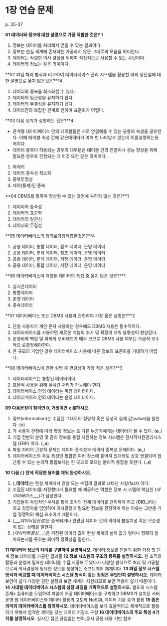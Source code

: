 # 1장 연습 문제

p. 35-37

**01 데이터와 정보에 대한 설명으로 가장 적합한 것은?** 1

1. 정보는 데이터를 처리해서 얻을 수 있는 결과이다.
2. 정보는 현실 세계에 존재하는 가공하지 않은 그대로의 모습을 의미한다.
3. 데이터는 적절한 의사 결정을 위하여 직접적으로 사용할 수 있는 수단이다.
4. 데이터와 정보는 같은 의미이다.

**02 파일 처리 방식과 비교하여 데이터베이스 관리 시스템을 활용할 때의 장단점에 대한 설명으로 옳지 않은것은?**4

1. 데이터의 중복을 최소화할 수 있다.
2. 데이터의 일관성을 유지하기 쉽다.
3. 데이터의 무결성을 유지하기 쉽다.
4. 데이터간의 복잡한 관계로 인하여 표준화가 어렵다.

**03 다음 보기가 설명하는 것은?**4

- 관계형 데이터베이스 안의 테이블들은 서로 연결해줄 수 있는 공통의 속성을 공유한다. 이때 테이블 속성 간에 같은데이터가 여러 번 나타날수 있는데 이를설명하는용어이다.
- 데이터 중복이 허용되는 경우의 대부분은 테이블 간의 연결이나 성능 향상을 위해 필요한 경우로 한정되는 데 이것 또한 같은 의미이다.

1. 외래키
2. 데이터 종속성 최소화
3. 중복투명성
4. 제어(통제)된 중복

**04 DBMS를 통하여 향상될 수 있는 장점에 속하지 않는 것은?**1

1. 데이터의 종속성
2. 데이터의 표준화
3. 데이터의 일관성
4. 데이터의 무결성

**05 데이터베이스의 정의로가장적합한것은?**4

1. 공용 데이터, 통합 데이터, 참조 데이터, 운영 데이터
2. 공용 데이터, 분석 데이터, 참조 데이터, 운영 데이터
3. 공용 데이터, 분석 데이터, 저장 데이터, 운영 데이터
4. 공용 데이터, 통합 데이터, 저장 데이터, 운영 데이터

**06 데이터베이스에 저장된 데이터의 특성 중 옳지 않은 것은?**1

1. 실시간데이터
2. 통합데이터
3. 운영 데이터
4. 종속데이터

**07 데이터베이스 또는 DBMS 사용과 관련하여 가장 옳은 설명은?**2

1. 단일 사용자가 개인 혼자 사용하는 경우에도 DBMS 사용은 필수적이다.
2. 데이터베이스를 사용하면 새로운 기능의 추가 및 확장이 쉬워 융통성이 향상된다.
3. 운영비와 백업 및 회복의 오버헤드가 매우 크므로 DBMS 사용 여부는 가급적 보수적으 로결정해야한다.
4. 큰 규모의 기업인 경우 데이터베이스 사용에 따른 정보의 표준화를 기대하기 어렵다.

**08 데이터베이스에 관한 설명 중 관련성이 가장 적은 것은?**3

1. 데이터베이스는 통합된 데이터이다.
2. 효율적 사용을 위해 실시간 처리가 가능해야 한다.
3. 데이터베이스 안의 데이터는 독점 데이터이다.
4. 데이터베이스 안의 데이터는 운영 데이터이다.

**09 다음문장이 참이면 0, 거짓이면 x 를하시오.**

1. 정보(information)는 수집된 그대로의 정량적 혹은 정성적 실제 값(value)을 말한다. (_o_)
2. 각 사용자 관점에 따라 특정 정보는 또 다른 누군가에게는 데이터가 될 수 있다. (__o___)
3. 기업 전반의 운영 및 관리 정보를 통합 지원하는 정보 시스템은 전사적자원관리시스템 (ERP) 이다. (___o__)
4. 파일 처리의 근본적 문제는 데이터 종속성과 데이터 중복성 문제이다. (__o___)
5. 데이터베이스의 주요 특성인 통합은 여러 장소에 흩어져 있더라도 상호 연결되어 접근할 수 있는 논리적 통합보다는 한 곳으로 모으는 물리적 통합을 듯한다. (___x__)

**10 다음 ( ) 안에 적당한 용어를 채워 완성하시오.**

1. (___데이터__)는 현실 세계에서 관찰 도는 수집의 결과로 냐타난 사실(fact) 이다.
2. 수집된 데이터를 저장했다가 필요할 때 제공하는 역할은 정보 시 스템의 핵심인 (_데이터베이스____)가 담당한다.
3. 기업들이 독립적인 부서를 통해 조직의 전체 데이터를 관리하게 하고 (__CIO___)라는 최고 경영자를 임명하여 의사결정에 필요한 정보를 관장하계 하는 이유는 그만큼 기업 경쟁력의 핵심 요소이기 때문이다.
4. (____데이터일관성_)은 중복되거나 연관된 데이터 간의 의미적 불일치성 혹은 모순성이 없는 상태를 말한다.
5. (_데이터무결성____)은 저장된 데이터 값이 현실 세계의 실제 값과 얼마나 정확히 일치하는지를 뜻하는 의미적 정확성을 말한다.

**11 데이터와 정보의 차이를 구별하여 설명하시오.**
데이터:정보를 만들기 위한 가장 첫 단계
정보:데이터를 가공한 결과물
**12 정보 시스템의 구조와 종류를 설명하시오.**
한 조직의 활동과 운영에 필요한 데이터를 수집,저장해 두었다가 다양한 방식으로 처리 및 가공함으로써 의사결정에 필요한 정보를 생성하는 소프트웨어 체계이다.
**13 파일 정보 시스템 방식과 비교할 때 데이터베이스 시스템 방식이 갖는 장점은 무엇인지 설명하시오.**
데이터 보안이 쉽다.다양한 권한 설정과 보안 체계가 지원되므로 보안 적용이 쉽기 때문이다.
**14 시대별 데이터베이스 시스템의 성장 과정을 개략적으로 설명하시오.**
별도의 시스템 존재x
컴퓨터를 도입하여 파일에 저장
데이터베이스를 구축하고 DBMS가 설치된 서버 운영
웹 데이터베이스와 데이터 활용의 고도화
NoSQL 데이터 기술 등의 활용
**15 좁은 의미의 데이터베아스를 정의하시오.**
데이터베이스를 보다 효율적이고 체계적으로 활용하기 위해서 엄격한 제약을 갖는 데이터 저장소 구성
**16 데이터베아스의 주요 특성 4가지를 설명하시오.**
실시간 접근,끊임없는 변화,동시 공용,내용 기반 참조
